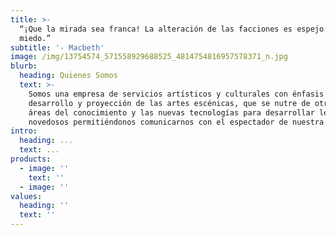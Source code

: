 ```yaml
---
title: >-
  “¡Que la mirada sea franca! La alteración de las facciones es espejo del
  miedo.” 
subtitle: '- Macbeth'
image: /img/13754574_571558929688525_4814754816957578371_n.jpg
blurb:
  heading: Quienes Somos
  text: >-
    Somos una empresa de servicios artísticos y culturales con énfasis en el
    desarrollo y proyección de las artes escénicas, que se nutre de otras
    áreas del conocimiento y las nuevas tecnologías para desarrollar lenguajes
    novedosos permitiéndonos comunicarnos con el espectador de nuestra época.
intro:
  heading: ...
  text: ...
products:
  - image: ''
    text: ''
  - image: ''
values:
  heading: ''
  text: ''
---
```


